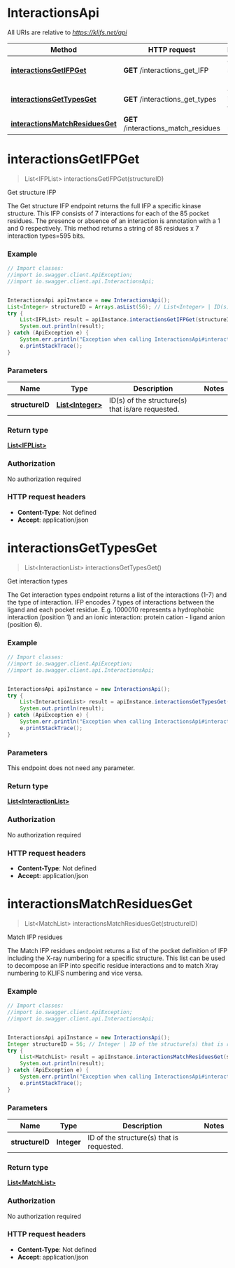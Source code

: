 # InteractionsApi

All URIs are relative to *https://klifs.net/api*

Method | HTTP request | Description
------------- | ------------- | -------------
[**interactionsGetIFPGet**](InteractionsApi.md#interactionsGetIFPGet) | **GET** /interactions_get_IFP | Get structure IFP
[**interactionsGetTypesGet**](InteractionsApi.md#interactionsGetTypesGet) | **GET** /interactions_get_types | Get interaction types
[**interactionsMatchResiduesGet**](InteractionsApi.md#interactionsMatchResiduesGet) | **GET** /interactions_match_residues | Match IFP residues


<a name="interactionsGetIFPGet"></a>
# **interactionsGetIFPGet**
> List&lt;IFPList&gt; interactionsGetIFPGet(structureID)

Get structure IFP

The Get structure IFP endpoint returns the full IFP a specific kinase structure. This IFP consists of 7 interactions for each of the 85 pocket residues. The presence or absence of an interaction is annotation with a 1 and 0 respectively. This method returns a string of 85 residues x 7 interaction types&#x3D;595 bits. 

### Example
```java
// Import classes:
//import io.swagger.client.ApiException;
//import io.swagger.client.api.InteractionsApi;


InteractionsApi apiInstance = new InteractionsApi();
List<Integer> structureID = Arrays.asList(56); // List<Integer> | ID(s) of the structure(s) that is/are requested.
try {
    List<IFPList> result = apiInstance.interactionsGetIFPGet(structureID);
    System.out.println(result);
} catch (ApiException e) {
    System.err.println("Exception when calling InteractionsApi#interactionsGetIFPGet");
    e.printStackTrace();
}
```

### Parameters

Name | Type | Description  | Notes
------------- | ------------- | ------------- | -------------
 **structureID** | [**List&lt;Integer&gt;**](Integer.md)| ID(s) of the structure(s) that is/are requested. |

### Return type

[**List&lt;IFPList&gt;**](IFPList.md)

### Authorization

No authorization required

### HTTP request headers

 - **Content-Type**: Not defined
 - **Accept**: application/json

<a name="interactionsGetTypesGet"></a>
# **interactionsGetTypesGet**
> List&lt;InteractionList&gt; interactionsGetTypesGet()

Get interaction types

The Get interaction types endpoint returns a list of the interactions (1-7) and the type of interaction. IFP encodes 7 types of interactions between the ligand and each pocket residue. E.g. 1000010 represents a hydrophobic interaction (position 1) and an ionic interaction: protein cation - ligand anion (position 6).

### Example
```java
// Import classes:
//import io.swagger.client.ApiException;
//import io.swagger.client.api.InteractionsApi;


InteractionsApi apiInstance = new InteractionsApi();
try {
    List<InteractionList> result = apiInstance.interactionsGetTypesGet();
    System.out.println(result);
} catch (ApiException e) {
    System.err.println("Exception when calling InteractionsApi#interactionsGetTypesGet");
    e.printStackTrace();
}
```

### Parameters
This endpoint does not need any parameter.

### Return type

[**List&lt;InteractionList&gt;**](InteractionList.md)

### Authorization

No authorization required

### HTTP request headers

 - **Content-Type**: Not defined
 - **Accept**: application/json

<a name="interactionsMatchResiduesGet"></a>
# **interactionsMatchResiduesGet**
> List&lt;MatchList&gt; interactionsMatchResiduesGet(structureID)

Match IFP residues

The Match IFP residues endpoint returns a list of the pocket definition of IFP including the X-ray numbering for a specific structure. This list can be used to decompose an IFP into specific residue interactions and to match Xray numbering to KLIFS numbering and vice versa.

### Example
```java
// Import classes:
//import io.swagger.client.ApiException;
//import io.swagger.client.api.InteractionsApi;


InteractionsApi apiInstance = new InteractionsApi();
Integer structureID = 56; // Integer | ID of the structure(s) that is requested.
try {
    List<MatchList> result = apiInstance.interactionsMatchResiduesGet(structureID);
    System.out.println(result);
} catch (ApiException e) {
    System.err.println("Exception when calling InteractionsApi#interactionsMatchResiduesGet");
    e.printStackTrace();
}
```

### Parameters

Name | Type | Description  | Notes
------------- | ------------- | ------------- | -------------
 **structureID** | **Integer**| ID of the structure(s) that is requested. |

### Return type

[**List&lt;MatchList&gt;**](MatchList.md)

### Authorization

No authorization required

### HTTP request headers

 - **Content-Type**: Not defined
 - **Accept**: application/json

